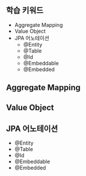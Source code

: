 ## 학습 키워드
- Aggregate Mapping
- Value Object
- JPA 어노테이션
    - @Entity
    - @Table
    - @Id
    - @Embeddable
    - @Embedded

## Aggregate Mapping


## Value Object

## JPA 어노테이션
- @Entity
- @Table
- @Id
- @Embeddable
- @Embedded